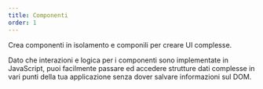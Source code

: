 ```yaml
---
title: Componenti
order: 1
---
```


Crea componenti in isolamento e componili per creare UI complesse.

Dato che interazioni e logica per i componenti sono implementate in JavaScript, puoi facilmente passare ed accedere strutture dati complesse in vari punti della tua applicazione senza dover salvare informazioni sul DOM.

